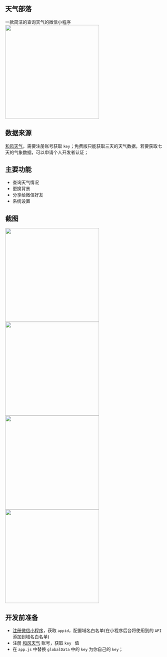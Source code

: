 ## 天气部落
一款简洁的查询天气的微信小程序
 <img src='https://img-blog.csdnimg.cn/20201103135104745.jpg' style='width:300px;'>

## 数据来源
 [和风天气](http://www.heweather.com/)，需要注册账号获取 `key`；免费版只能获取三天的天气数据，若要获取七天的气象数据，可以申请个人开发者认证；

## 主要功能
 - 查询天气情况
 - 更换背景
 - 分享给微信好友
 - 系统设置

## 截图
<div >
    <img src='https://img-blog.csdnimg.cn/20201023131631615.jpg' style='width:300px;'>
    <img src='https://img-blog.csdnimg.cn/20201023131631719.png' style='width:300px;'>
    <img src='https://img-blog.csdnimg.cn/20201023131631454.png' style='width:300px;'>
    <img src='https://img-blog.csdnimg.cn/20201023131631465.png' style='width:300px;'>
</div>

## 开发前准备
* [注册微信小程序](https://mp.weixin.qq.com/wxopen/waregister?action=step1)，获取 `appid`，配置域名白名单(在小程序后台将使用到的 `API` 添加到域名白名单)
* 注册 [和风天气](http://www.heweather.com/) 账号，获取 `key ` 值
* 在 `app.js` 中替换 `globalData` 中的 `key` 为你自己的 `key`；


